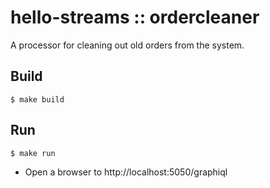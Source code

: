 # hello-streams :: ordercleaner

A processor for cleaning out old orders from the system.

## Build

```
$ make build
```

## Run
```
$ make run
```

- Open a browser to http://localhost:5050/graphiql
